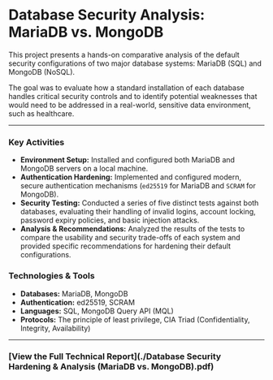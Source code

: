 # Database Security Analysis: MariaDB vs. MongoDB

This project presents a hands-on comparative analysis of the default security configurations of two major database systems: MariaDB (SQL) and MongoDB (NoSQL).

The goal was to evaluate how a standard installation of each database handles critical security controls and to identify potential weaknesses that would need to be addressed in a real-world, sensitive data environment, such as healthcare.

---

### Key Activities

* **Environment Setup:** Installed and configured both MariaDB and MongoDB servers on a local machine.
* **Authentication Hardening:** Implemented and configured modern, secure authentication mechanisms (`ed25519` for MariaDB and `SCRAM` for MongoDB).
* **Security Testing:** Conducted a series of five distinct tests against both databases, evaluating their handling of invalid logins, account locking, password expiry policies, and basic injection attacks.
* **Analysis & Recommendations:** Analyzed the results of the tests to compare the usability and security trade-offs of each system and provided specific recommendations for hardening their default configurations.

### Technologies & Tools
* **Databases:** MariaDB, MongoDB
* **Authentication:** ed25519, SCRAM
* **Languages:** SQL, MongoDB Query API (MQL)
* **Protocols:** The principle of least privilege, CIA Triad (Confidentiality, Integrity, Availability)

---

### [View the Full Technical Report](./Database Security Hardening & Analysis (MariaDB vs. MongoDB).pdf)

